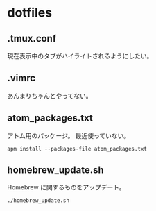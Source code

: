 # dotfiles

## .tmux.conf

現在表示中のタブがハイライトされるようにしたい。

## .vimrc

あんまりちゃんとやってない。

## atom_packages.txt

アトム用のパッケージ。
最近使っていない。

```
apm install --packages-file atom_packages.txt
```

## homebrew_update.sh

Homebrew に関するものをアップデート。

```
./homebrew_update.sh
```
